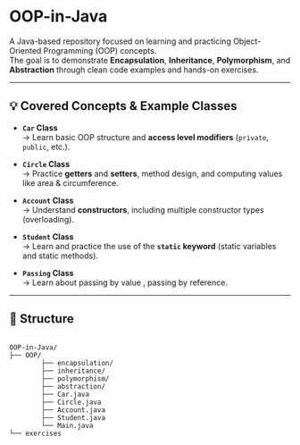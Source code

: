 # OOP-in-Java

A Java-based repository focused on learning and practicing Object-Oriented Programming (OOP) concepts.  
The goal is to demonstrate **Encapsulation**, **Inheritance**, **Polymorphism**, and **Abstraction** through clean code examples and hands-on exercises.

---

## 💡 Covered Concepts & Example Classes

- **`Car` Class**  
  → Learn basic OOP structure and **access level modifiers** (`private`, `public`, etc.).

- **`Circle` Class**  
  → Practice **getters** and **setters**, method design, and computing values like area & circumference.

- **`Account` Class**  
  → Understand **constructors**, including multiple constructor types (overloading).

- **`Student` Class**  
  → Learn and practice the use of the **`static` keyword** (static variables and static methods).

- **`Passing` Class**  
  → Learn about passing by value , passing by reference.

---

## 📁 Structure

```text

OOP-in-Java/
├── OOP/
        ├── encapsulation/
        ├── inheritance/
        ├── polymorphism/
        ├── abstraction/
        ├── Car.java
        ├── Circle.java
        ├── Account.java
        ├── Student.java
        └── Main.java
└── exercises



